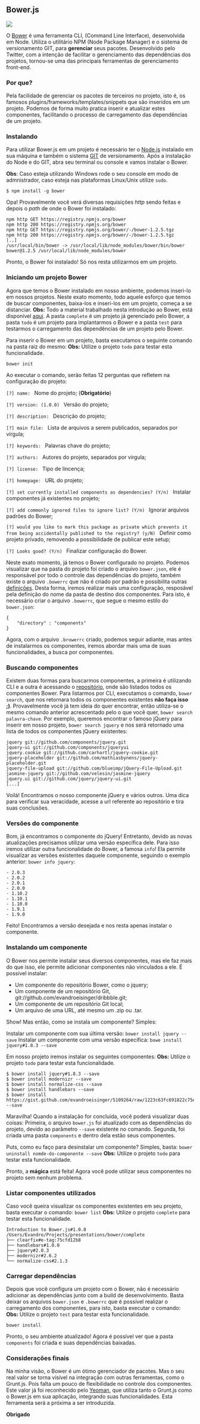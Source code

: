 ## Bower.js

![](http://bower.io/img/bower-logo.png)

O [Bower](http://bower.io) é uma ferramenta CLI, (Command Line Interface), desenvolvida em Node. Utiliza o utilitário NPM (Node Package Manager) e o sistema de versionamento GIT, para **gerenciar** seus pacotes. Desenvolvido pelo Twitter, com a intenção de facilitar o gerenciamento das dependências dos projetos, tornou-se uma das principais ferramentas de gerenciamento front-end. 

### Por que?

Pela facilidade de gerenciar os pacotes de terceiros no projeto, isto é, os famosos plugins/frameworks/templates/snippets que são inseridos em um projeto. Podemos de forma muito pratica inserir e atualizar estes componentes, facilitando o processo de carregamento das dependências de um projeto.

### Instalando

Para utilizar Bower.js em um projeto é necessário ter o [Node.js](http://nodejs.org/) instalado em sua máquina e também o sistema [GIT](http://git-scm.com) de versionamento. Após a instalação do Node e do GIT, abra seu terminal ou console e vamos instalar o Bower. 

**Obs**: Caso esteja utilizando Windows rode o seu console em modo de admnistrador, caso esteja nas plataformas Linux/Unix utilize `sudo`.

    $ npm install -g bower

Opa! Provavelmente você verá diversas requisições *http* sendo feitas e depois o *path* de onde o Bower foi instalado:

    npm http GET https://registry.npmjs.org/bower
    npm http 200 https://registry.npmjs.org/bower
    npm http GET https://registry.npmjs.org/bower/-/bower-1.2.5.tgz
    npm http 200 https://registry.npmjs.org/bower/-/bower-1.2.5.tgz
    [..]
    /usr/local/bin/bower -> /usr/local/lib/node_modules/bower/bin/bower
    bower@1.2.5 /usr/local/lib/node_modules/bower

Pronto, o Bower foi instalado! Só nos resta utilizarmos em um projeto.

### Iniciando um projeto Bower

Agora que temos o Bower instalado em nosso ambiente, podemos inseri-lo em nossos projetos. Neste exato momento, todo aquele esforço que temos de buscar componentes, baixa-los e inseri-los em um projeto, começa a se distanciar. **Obs:** Todo a material trabalhado nesta introdução ao Bower, está disponível [aqui](https://github.com/evandroeisinger/presentations/tree/master/bower). A pasta `complete` é um projeto já gerenciado pelo Bower, a pasta `todo` é um projeto para implantarmos o Bower e a pasta `test` para testarmos o carregamento das dependências de um projeto pelo Bower.

Para inserir o Bower em um projeto, basta executamos o seguinte comando na pasta raiz do mesmo: **Obs:** Utilize o projeto `todo` para testar esta funcionalidade.

    bower init

Ao executar o comando, serão feitas 12 perguntas que refletem na configuração do projeto:

`[?] name: ` Nome do projeto; (**Obrigatório**)

`[?] version: (1.0.0) ` Versão do projeto; 

`[?] description: ` Descrição do projeto;

`[?] main file: ` Lista de arquivos a serem publicados, separados por vírgula;

`[?] keywords: ` Palavras chave do projeto;

`[?] authors: ` Autores do projeto, separados por virgula;

`[?] license: ` Tipo de lincença;

`[?] homepage: ` URL do projeto; 

`[?] set currently installed components as dependencies? (Y/n) ` Instalar componentes já existentes no projeto;

`[?] add commonly ignored files to ignore list? (Y/n) ` Ignorar arquivos padrões do Bower;

`[?] would you like to mark this package as private which prevents it from being accidentally published to the registry? (y/N) ` Definir como projeto privado, removendo a possibilidade de publicar este setup;

`[?] Looks good? (Y/n) ` Finalizar configuração do Bower.  

Neste exato momento, já temos o Bower configurado no projeto. Podemos visualizar que na pasta do projeto foi criado o arquivo `bower.json`, ele é responsável por todo o controle das dependências do projeto, também existe o arquivo `.bowerrc` que não é criado por padrão e possibilita outras [definições](https://docs.google.com/document/d/1APq7oA9tNao1UYWyOm8dKqlRP2blVkROYLZ2fLIjtWc/edit#heading=h.4pzytc1f9j8k). Desta forma, iremos realizar mais uma configuração, resposável pela definição do nome da pasta de destino dos componentes. Para isto, é necessário criar o arquivo `.bowerrc`, que segue o mesmo estilo do `bower.json`:

    {
        "directory" : "components"
    } 

Agora, com o arquivo `.browerrc` criado, podemos seguir adiante, mas antes de instalarmos os componentes, iremos abordar mais uma de suas funcionalidades, a busca por componentes.

### Buscando componentes

Existem duas formas para buscarmos componentes, a primeira é utilizando CLI e a outra é acessando o [repositório](http://sindresorhus.com/bower-components), onde são listados todos os componentes Bower. Para listarmos por CLI, executamos o comando, `bower search`, que nos retornara todos os componentes existentes **não faça isso ;)**. Provavelmente você já tem ideia do quer encontrar, então utiliza-se o mesmo comando anterior acrescentado pelo o que você quer, `bower search palavra-chave`. Por exemplo, queremos encontrar o famoso jQuery para inserir em nosso projeto, `bower search jquery` e nos será retornado uma lista de todos os componentes jQuery existentes:

    jquery git://github.com/components/jquery.git
    jquery-ui git://github.com/components/jqueryui
    jquery.cookie git://github.com/carhartl/jquery-cookie.git
    jquery-placeholder git://github.com/mathiasbynens/jquery-placeholder.git
    jquery-file-upload git://github.com/blueimp/jQuery-File-Upload.git
    jasmine-jquery git://github.com/velesin/jasmine-jquery
    jquery.ui git://github.com/jquery/jquery-ui.git
    [...]

Voilá! Encontramos o nosso componente jQuery e vários outros. Uma dica para verificar sua veracidade, acesse a url referente ao repositório e tira suas conclusões.

### Versões do componente

Bom, já encontramos o componente do jQuery! Entretanto, devido as novas atualizações precisamos utilizar uma versão específica dele. Para isso iremos utilizar outra funcionalidade do Bower, a famosa `info`! Ela permite visualizar as versões existentes daquele componente, seguindo o exemplo anterior: `bower info jquery`:

    - 2.0.3
    - 2.0.2
    - 2.0.1
    - 2.0.0
    - 1.10.2
    - 1.10.1
    - 1.10.0
    - 1.9.1
    - 1.9.0 

Feito! Encontramos a versão desejada e nos resta apenas instalar o componente.

### Instalando um componente

O Bower nos permite instalar seus diversos componentes, mas ele faz mais do que isso, ele permite adicionar componentes não vinculados a ele. É possível instalar:

* Um componente do repositório Bower, como o jquery;
* Um componente de um repositório Git, git://github.com/evandroeisinger/dribbble.git;
* Um componente de um repositório Git local;
* Um arquivo de uma URL, até mesmo um .zip ou .tar.

Show! Mas então, como se instala um componente? Simples:

Instalar um componente com sua última versão: `bower install jquery --save`
Instalar um componente com uma versão específica: `bowe install jquery#1.8.3 --save`

Em nosso projeto iremos instalar os seguintes componentes: **Obs:** Utilize o projeto `todo` para testar esta funcionalidade.

    $ bower install jquery#1.8.3 --save
    $ bower install modernizr --save
    $ bower install normalize-css --save
    $ bower install handlebars --save
    $ bower install https://gist.github.com/evandroeisinger/5109264/raw/1223c63fc691822c75ed9071acfff8a6d2f640b8/clearfix.css --save

Maravilha! Quando a instalação for concluída, você poderá visualizar duas coisas: Primeira, o arquivo `bower.js` foi atualizado com as dependências do projeto, devido ao parâmetro `--save` existente no comando. Segunda, foi criada uma pasta `components` e dentro dela estão seus componentes.

Puts, como eu faço para desinstalar um componente? Simples, basta: `bower uninstall nomde-do-componente --save` **Obs:** Utilize o projeto `todo` para testar esta funcionalidade.

Pronto, a **mágica** está feita! Agora você pode utilizar seus componentes no projeto sem nenhum problema.

### Listar componentes utilizados

Caso você queira visualizar os componentes existentes em seu projeto, basta executar o comando: `bower list` **Obs:** Utilize o projeto `complete` para testar esta funcionalidade.
    
    Introduction to Bower.js#1.0.0 /Users/Evandro/Projects/presentations/bower/complete
    ├── clearfix#e-tag:75cfd12b8
    ├── handlebars#1.0.0
    ├── jquery#2.0.3
    ├── modernizr#2.6.2
    └── normalize-css#2.1.3
    
### Carregar dependências

Depois que você configura um projeto com o Bower, não é necessário adicionar as dependências junto com a build de desenvolvimento. Basta deixar os arquivos `bower.json` e `.bowerrc` que é possível realizar o carregamento dos componentes, para isto, basta executar o comando: **Obs:** Utilize o projeto `test` para testar esta funcionalidade.

    bower install

Pronto, o seu ambiente atualizado! Agora é possível ver que a pasta `components` foi criada e suas dependências baixadas.

### Considerações finais

Na minha visão, o Bower é um ótimo gerenciador de pacotes. Mas o seu real valor se torna visível na integração com outras ferramentas, como o Grunt.js. Pois falta um pouco de flexibilidade no controle dos componentes. Este valor já foi reconhecido pelo [Yeoman](http://yeoman.io), que utiliza tanto o Grunt.js como o Bower.js em sua aplicação, integrando suas funcionalidades. Esta ferramenta será a próxima a ser introduzida.

**Obrigado** 
